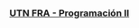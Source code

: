 ### [UTN FRA - Programación II](https://codeutnfra.github.io/programacion_2_laboratorio_2_apuntes/docs/clases/programa/)
